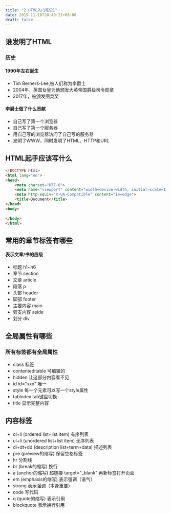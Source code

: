 ```yaml
---
title: "2.HTML入门笔记1"
date: 2019-11-18T20:40:21+08:00
draft: false
---
```

## 谁发明了HTML
###    历史
####  1990年左右诞生
* Tim Berners-Lee,被人们称为李爵士
* 2004年，英国女皇为他颁发大英帝国爵级司令勋章
* 2017年，被颁发图灵奖
#### 李爵士做了什么贡献
* 自己写了第一个浏览器
* 自己写了第一个服务器
* 用自己写的浏览器访问了自己写的服务器
* 发明了WWW，同时发明了HTML、HTTP和URL
  
## HTML起手应该写什么
```html
<!DOCTYPE html>
<html lang="en">
<head>
    <meta charset="UTF-8">
    <meta name="viewport" content="width=device-width, initial-scale=1.0">
    <meta http-equiv="X-UA-Compatible" content="ie=edge">
    <title>Document</title>
</head>
<body>
    
</body>
</html>
```
## 常用的章节标签有哪些
#### 表示文章/书的层级

* 标题 h1~h6
* 章节 section
* 文章 article
* 段落 p
* 头部 header
* 脚部 footer
* 主要内容 main
* 旁支内容 aside
* 划分 div

## 全局属性有哪些
### 所有标签都有全局属性

* class  标签
* contenteditable 可编辑的
* hidden  让这部分内容看不见
* id  id="xxx" 唯一
* style  每一个元素可以写一个style属性
* tabindex  tab键盘切换
* title  显示完整内容

## 内容标签
* ol+li (ordered list+list item) 有序列表
* ul+li (unordered list+list item)  无序列表
* dl+dt+dd (description list+term+data) 描述列表
* pre (preview的缩写)  保留空格标签
* hr  分割线
* br (break的缩写) 换行
* a (anchor的缩写)  超链接 target="_blank" 再新标签打开页面
* em (emphasis的缩写)  表示强调（语气）
* strong  表示强调（本身重要）
* code  写代码
* q (quote的缩写)  表示引用
* blockquote  表示换行引用
